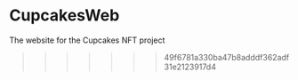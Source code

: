 
# CupcakesWeb
The website for the Cupcakes NFT project
>>>>>>> 49f6781a330ba47b8adddf362adf31e2123917d4
